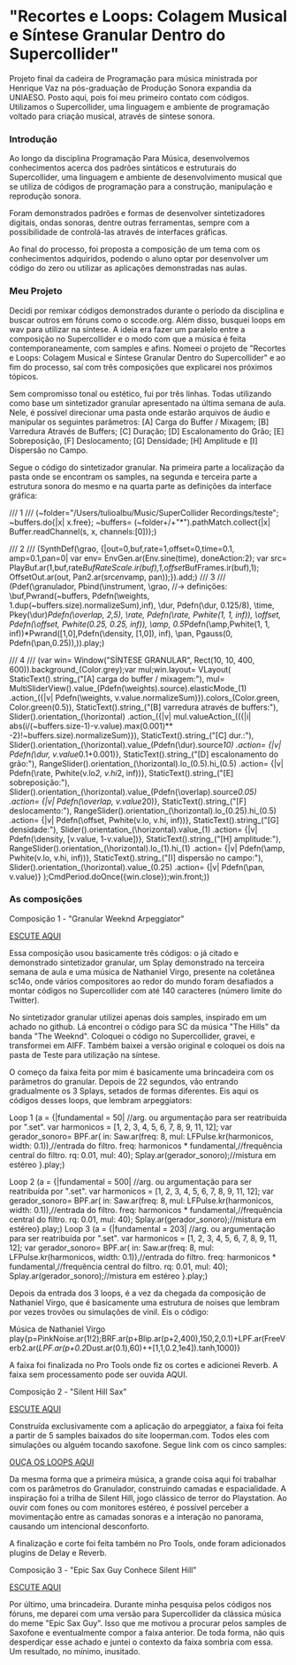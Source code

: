 # "Recortes e Loops: Colagem Musical e Síntese Granular Dentro do Supercollider"
Projeto final da cadeira de Programação para música ministrada por Henrique Vaz na pós-graduação de Produção Sonora expandia da UNIAESO. Posto aqui, pois foi meu primeiro contato com códigos. Utilizamos o Supercollider, uma linguagem e ambiente de programação voltado para criação musical, através de síntese sonora. 

### Introdução

Ao longo da disciplina Programação Para Música, desenvolvemos conhecimentos acerca dos padrões sintáticos e estruturais do Supercollider, uma linguagem e ambiente de desenvolvimento musical que se utiliza de códigos de programação para a construção, manipulação e reprodução sonora.  

Foram demonstrados padrões e formas de desenvolver sintetizadores digitais, ondas sonoras, dentre outras ferramentas, sempre com a possibilidade de controlá-las através de interfaces gráficas. 

Ao final do processo, foi proposta a composição de um tema com os conhecimentos adquiridos, podendo o aluno optar por desenvolver um código do zero ou utilizar as aplicações demonstradas nas aulas. 

### Meu Projeto

Decidi por remixar códigos demonstrados durante o período da disciplina e buscar outros em fóruns como o sccode.org. Além disso, busquei loops em wav para utilizar na síntese. A ideia era fazer um paralelo entre a composição no Supercollider e o modo com que a música é feita contemporaneamente, com samples e afins. Nomeei o projeto de "Recortes e Loops: Colagem Musical e Síntese Granular Dentro do Supercollider" e ao fim do processo, saí com três composições que explicarei nos próximos tópicos.

Sem compromisso tonal ou estético, fui por três linhas. Todas utilizando como base um sintetizador granular apresentado na última semana de aula. Nele, é possível direcionar uma pasta onde estarão arquivos de áudio e manipular os seguintes parâmetros: [A] Carga do Buffer / Mixagem; [B] Varredura Através de Buffers; [C] Duração; [D] Escalonamento do Grão; [E] Sobreposição, [F] Deslocamento; [G] Densidade; [H] Amplitude e [I] Dispersão no Campo.

Segue o código do sintetizador granular. Na primeira parte a localização da pasta onde se encontram os samples, na segunda e terceira parte a estrutura sonora do mesmo e na quarta parte as definições da interface gráfica: 

///   1   ///
(~folder="/Users/tulioalbu/Music/SuperCollider Recordings/teste";
~buffers.do{|x| x.free};
~buffers= (~folder+/+"*").pathMatch.collect{|x| Buffer.readChannel(s, x, channels:[0])};)

///   2   ///
(SynthDef(\grao, {|out=0,buf,rate=1,offset=0,time=0.1, amp=0.1,pan=0|
var env= EnvGen.ar(Env.sine(time), doneAction:2);
var src= PlayBuf.ar(1,buf,rate*BufRateScale.ir(buf),1,offset*BufFrames.ir(buf),1);
OffsetOut.ar(out, Pan2.ar(src*env*amp, pan));}).add;)
///   3   ///
(Pdef(\granulador, Pbind(\instrument, \grao, //-> definições: \buf,Pwrand(~buffers, Pdefn(\weights, 1.dup(~buffers.size).normalizeSum),inf), \dur, Pdefn(\dur, 0.125/8), \time, Pkey(\dur)*Pdefn(\overlap, 2,5), \rate, Pdefn(\rate, Pwhite(1, 1, inf)), \offset, Pdefn(\offset, Pwhite(0.25, 0.25, inf)), \amp, 0.5*Pdefn(\amp,Pwhite(1, 1, inf))*Pwrand([1,0],Pdefn(\density, [1,0]), inf), \pan, Pgauss(0, Pdefn(\pan,0.25)),)).play;)

///   4   ///
(var win= Window("SÍNTESE GRANULAR", Rect(10, 10, 400, 600)).background_(Color.grey);var mul;win.layout= VLayout(
StaticText().string_("[A] carga do buffer / mixagem:"),
mul= MultiSliderView().value_(Pdefn(\weights).source).elasticMode_(1)
.action_({|v| Pdefn(\weights, v.value.normalizeSum)}).colors_(Color.green, Color.green(0.5)),
StaticText().string_("[B] varredura através de buffers:"),
Slider().orientation_(\horizontal)
.action_({|v| mul.valueAction_(({|i| abs(i/(~buffers.size-1)-v.value).max(0.001)** -2}!~buffers.size).normalizeSum)}),
StaticText().string_("[C] dur.:"),
Slider().orientation_(\horizontal).value_(Pdefn(\dur).source*10)
.action= {|v| Pdefn(\dur, v.value*0.1+0.001)},
StaticText().string_("[D] escalonamento do grão:"),
RangeSlider().orientation_(\horizontal).lo_(0.5).hi_(0.5)
.action= {|v| Pdefn(\rate, Pwhite(v.lo*2, v.hi*2, inf))},
StaticText().string_("[E] sobreposição:"),	Slider().orientation_(\horizontal).value_(Pdefn(\overlap).source*0.05)
.action= {|v| Pdefn(\overlap, v.value*20)},
StaticText().string_("[F] deslocamento:"),
RangeSlider().orientation_(\horizontal).lo_(0.25).hi_(0.5)
.action= {|v| Pdefn(\offset, Pwhite(v.lo, v.hi, inf))},
StaticText().string_("[G] densidade:"),
Slider().orientation_(\horizontal).value_(1)
.action= {|v| Pdefn(\density, [v.value, 1-v.value])},
StaticText().string_("[H] amplitude:"),
RangeSlider().orientation_(\horizontal).lo_(1).hi_(1)
.action= {|v| Pdefn(\amp, Pwhite(v.lo, v.hi, inf))},
StaticText().string_("[I] dispersão no campo:"),
Slider().orientation_(\horizontal).value_(0.25)
.action= {|v| Pdefn(\pan, v.value)}
);CmdPeriod.doOnce({win.close});win.front;))



### As composições

Composição 1 - "Granular Weeknd Arpeggiator"

[ESCUTE AQUI](https://drive.google.com/file/d/15P5ARAOaVM9j_6rif9Dlb6akRiwKL2JO/view)

Essa composição usou basicamente três códigos: o já citado e demonstrado sintetizador granular, um Splay demonstrado na terceira semana de aula e uma música de Nathaniel Virgo, presente na coletânea sc14o, onde vários compositores ao redor do mundo foram desafiados a montar códigos no Supercollider com até 140 caracteres (número limite do Twitter). 

No sintetizador granular utilizei apenas dois samples, inspirado em um achado no github. Lá encontrei o código para SC da música "The Hills" da banda "The Weeknd". Coloquei o código no Supercollider, gravei, e transformei em AIFF. Também baixei a versão original e coloquei os dois na pasta de Teste para utilização na síntese. 

O começo da faixa feita por mim é basicamente uma brincadeira com os parâmetros do granular. Depois de 22 segundos, vão entrando gradualmente os 3 Splays, setados de formas diferentes. Eis aqui os códigos desses loops, que lembram arpeggiators: 

Loop 1
(a = {|fundamental = 50| //arg. ou argumentação para ser reatribuída por ".set".
var harmonicos = [1, 2, 3, 4, 5, 6, 7, 8, 9, 11, 12];
var gerador_sonoro= BPF.ar(
in: Saw.ar(freq: 8, mul: LFPulse.kr(harmonicos, width: 0.1)),//entrada do filtro.
freq: harmonicos * fundamental,//frequência central do filtro.
rq: 0.01,
mul: 40);
	Splay.ar(gerador_sonoro);//mistura em estéreo
}.play;)

Loop 2
(a = {|fundamental = 500| //arg. ou argumentação para ser reatribuída por ".set".
var harmonicos = [1, 2, 3, 4, 5, 6, 7, 8, 9, 11, 12];
var gerador_sonoro= BPF.ar(
in: Saw.ar(freq: 8, mul: LFPulse.kr(harmonicos, width: 0.1)),//entrada do filtro.
freq: harmonicos * fundamental,//frequência central do filtro.
rq: 0.01,
mul: 40);
	Splay.ar(gerador_sonoro);//mistura em estéreo}.play;)
Loop 3
(a = {|fundamental = 203| //arg. ou argumentação para ser reatribuída por ".set".
var harmonicos = [1, 2, 3, 4, 5, 6, 7, 8, 9, 11, 12];
var gerador_sonoro= BPF.ar(
in: Saw.ar(freq: 8, mul: LFPulse.kr(harmonicos, width: 0.1)),//entrada do filtro.
freq: harmonicos * fundamental,//frequência central do filtro.
rq: 0.01,
mul: 40);
	Splay.ar(gerador_sonoro);//mistura em estéreo
}.play;)

Depois da entrada dos 3 loops, é a vez da chegada da composição de Nathaniel Virgo, que é basicamente uma estrutura de noises que lembram por vezes trovões ou simulações de vinil. Eis o código:

Música de Nathaniel Virgo
play{p=PinkNoise.ar(1!2);BRF.ar(p+Blip.ar(p+2,400),150,2,0.1)+LPF.ar(FreeVerb2.ar(*LPF.ar(p+0.2*Dust.ar(0.1),60)++[1,1,0.2,1e4]).tanh,1000)}

A faixa foi finalizada no Pro Tools onde fiz os cortes e adicionei Reverb. A faixa sem processamento pode ser ouvida AQUI.

Composição 2 - "Silent Hill Sax"

[ESCUTE AQUI](https://drive.google.com/file/d/1wWG56bC9OVx2zGEhLm3UX4rlNtZuE_Z9/view)

Construída exclusivamente com a aplicação do arpeggiator, a faixa foi feita a partir de 5 samples baixados do site looperman.com. Todos eles com simulações ou alguém tocando saxofone. Segue link com os cinco samples:

[OUÇA OS LOOPS AQUI](https://drive.google.com/drive/u/5/folders/1NLt8jwgj3-2EH25kGfLjkbtjH2TE67l3)

Da mesma forma que a primeira música, a grande coisa aqui foi trabalhar com os parâmetros do Granulador, construindo camadas e espacialidade. A inspiração foi a trilha de Silent Hill, jogo clássico de terror do Playstation. Ao ouvir com fones ou com monitores estéreo, é possível perceber a movimentação entre as camadas sonoras e a interação no panorama, causando um intencional desconforto.

A finalização e corte foi feita também no Pro Tools, onde foram adicionados plugins de Delay e Reverb. 

Composição 3 - "Epic Sax Guy Conhece Silent Hill"

[ESCUTE AQUI](https://drive.google.com/file/d/1UsETf-teDrxUoca08jF4YSVhSt8kFwwo/view)

Por último, uma brincadeira. Durante minha pesquisa pelos códigos nos fóruns, me deparei com uma versão para Supercollider da clássica música do meme "Epic Sax Guy". Isso que me motivou a procurar pelos samples de Saxofone e eventualmente compor a faixa anterior. De toda forma, não quis desperdiçar esse achado e juntei o contexto da faixa sombria com essa. Um resultado, no mínimo, inusitado. 



